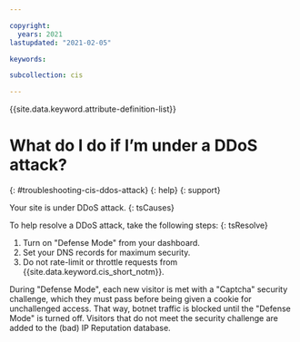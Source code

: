 ```yaml
---

copyright:
  years: 2021
lastupdated: "2021-02-05"

keywords: 

subcollection: cis

---
```


{{site.data.keyword.attribute-definition-list}}

# What do I do if I’m under a DDoS attack?
{: #troubleshooting-cis-ddos-attack}
{: help}
{: support}

Your site is under DDoS attack.
{: tsCauses}

To help resolve a DDoS attack, take the following steps:
{: tsResolve}

1. Turn on "Defense Mode" from your dashboard.
2. Set your DNS records for maximum security.
3. Do not rate-limit or throttle requests from {{site.data.keyword.cis_short_notm}}.

During "Defense Mode", each new visitor is met with a "Captcha" security challenge, which they must pass before being given a cookie for unchallenged access. That way, botnet traffic is blocked until the "Defense Mode" is turned off. Visitors that do not meet the security challenge are added to the (bad) IP Reputation database.
